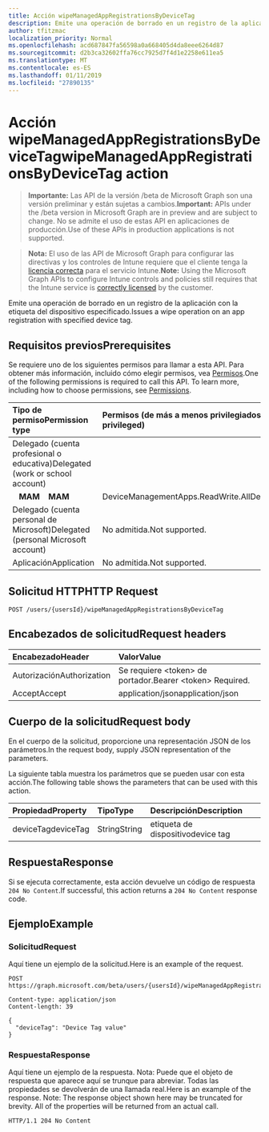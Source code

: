 ```yaml
---
title: Acción wipeManagedAppRegistrationsByDeviceTag
description: Emite una operación de borrado en un registro de la aplicación con la etiqueta del dispositivo especificado.
author: tfitzmac
localization_priority: Normal
ms.openlocfilehash: acd687847fa56598a0a668405d4da8eee6264d87
ms.sourcegitcommit: d2b3ca32602ffa76cc7925d7f4d1e2258e611ea5
ms.translationtype: MT
ms.contentlocale: es-ES
ms.lasthandoff: 01/11/2019
ms.locfileid: "27890135"
---
```

# <a name="wipemanagedappregistrationsbydevicetag-action"></a><span data-ttu-id="99f4b-103">Acción wipeManagedAppRegistrationsByDeviceTag</span><span class="sxs-lookup"><span data-stu-id="99f4b-103">wipeManagedAppRegistrationsByDeviceTag action</span></span>

> <span data-ttu-id="99f4b-104">**Importante:** Las API de la versión /beta de Microsoft Graph son una versión preliminar y están sujetas a cambios.</span><span class="sxs-lookup"><span data-stu-id="99f4b-104">**Important:** APIs under the /beta version in Microsoft Graph are in preview and are subject to change.</span></span> <span data-ttu-id="99f4b-105">No se admite el uso de estas API en aplicaciones de producción.</span><span class="sxs-lookup"><span data-stu-id="99f4b-105">Use of these APIs in production applications is not supported.</span></span>

> <span data-ttu-id="99f4b-106">**Nota:** El uso de las API de Microsoft Graph para configurar las directivas y los controles de Intune requiere que el cliente tenga la [licencia correcta](https://go.microsoft.com/fwlink/?linkid=839381) para el servicio Intune.</span><span class="sxs-lookup"><span data-stu-id="99f4b-106">**Note:** Using the Microsoft Graph APIs to configure Intune controls and policies still requires that the Intune service is [correctly licensed](https://go.microsoft.com/fwlink/?linkid=839381) by the customer.</span></span>

<span data-ttu-id="99f4b-107">Emite una operación de borrado en un registro de la aplicación con la etiqueta del dispositivo especificado.</span><span class="sxs-lookup"><span data-stu-id="99f4b-107">Issues a wipe operation on an app registration with specified device tag.</span></span>

## <a name="prerequisites"></a><span data-ttu-id="99f4b-108">Requisitos previos</span><span class="sxs-lookup"><span data-stu-id="99f4b-108">Prerequisites</span></span>

<span data-ttu-id="99f4b-p102">Se requiere uno de los siguientes permisos para llamar a esta API. Para obtener más información, incluido cómo elegir permisos, vea [Permisos](/graph/permissions-reference).</span><span class="sxs-lookup"><span data-stu-id="99f4b-p102">One of the following permissions is required to call this API. To learn more, including how to choose permissions, see [Permissions](/graph/permissions-reference).</span></span>

|<span data-ttu-id="99f4b-111">Tipo de permiso</span><span class="sxs-lookup"><span data-stu-id="99f4b-111">Permission type</span></span>|<span data-ttu-id="99f4b-112">Permisos (de más a menos privilegiados)</span><span class="sxs-lookup"><span data-stu-id="99f4b-112">Permissions (from most to least privileged)</span></span>|
|:---|:---|
|<span data-ttu-id="99f4b-113">Delegado (cuenta profesional o educativa)</span><span class="sxs-lookup"><span data-stu-id="99f4b-113">Delegated (work or school account)</span></span>||
| <span data-ttu-id="99f4b-114">&nbsp;&nbsp; **MAM**</span><span class="sxs-lookup"><span data-stu-id="99f4b-114">&nbsp; &nbsp; **MAM**</span></span> | <span data-ttu-id="99f4b-115">DeviceManagementApps.ReadWrite.All</span><span class="sxs-lookup"><span data-stu-id="99f4b-115">DeviceManagementApps.ReadWrite.All</span></span>|
|<span data-ttu-id="99f4b-116">Delegado (cuenta personal de Microsoft)</span><span class="sxs-lookup"><span data-stu-id="99f4b-116">Delegated (personal Microsoft account)</span></span>|<span data-ttu-id="99f4b-117">No admitida.</span><span class="sxs-lookup"><span data-stu-id="99f4b-117">Not supported.</span></span>|
|<span data-ttu-id="99f4b-118">Aplicación</span><span class="sxs-lookup"><span data-stu-id="99f4b-118">Application</span></span>|<span data-ttu-id="99f4b-119">No admitida.</span><span class="sxs-lookup"><span data-stu-id="99f4b-119">Not supported.</span></span>|

## <a name="http-request"></a><span data-ttu-id="99f4b-120">Solicitud HTTP</span><span class="sxs-lookup"><span data-stu-id="99f4b-120">HTTP Request</span></span>

<!-- {
  "blockType": "ignored"
}
-->
``` http
POST /users/{usersId}/wipeManagedAppRegistrationsByDeviceTag
```

## <a name="request-headers"></a><span data-ttu-id="99f4b-121">Encabezados de solicitud</span><span class="sxs-lookup"><span data-stu-id="99f4b-121">Request headers</span></span>

|<span data-ttu-id="99f4b-122">Encabezado</span><span class="sxs-lookup"><span data-stu-id="99f4b-122">Header</span></span>|<span data-ttu-id="99f4b-123">Valor</span><span class="sxs-lookup"><span data-stu-id="99f4b-123">Value</span></span>|
|:---|:---|
|<span data-ttu-id="99f4b-124">Autorización</span><span class="sxs-lookup"><span data-stu-id="99f4b-124">Authorization</span></span>|<span data-ttu-id="99f4b-125">Se requiere &lt;token&gt; de portador.</span><span class="sxs-lookup"><span data-stu-id="99f4b-125">Bearer &lt;token&gt; Required.</span></span>|
|<span data-ttu-id="99f4b-126">Accept</span><span class="sxs-lookup"><span data-stu-id="99f4b-126">Accept</span></span>|<span data-ttu-id="99f4b-127">application/json</span><span class="sxs-lookup"><span data-stu-id="99f4b-127">application/json</span></span>|

## <a name="request-body"></a><span data-ttu-id="99f4b-128">Cuerpo de la solicitud</span><span class="sxs-lookup"><span data-stu-id="99f4b-128">Request body</span></span>

<span data-ttu-id="99f4b-129">En el cuerpo de la solicitud, proporcione una representación JSON de los parámetros.</span><span class="sxs-lookup"><span data-stu-id="99f4b-129">In the request body, supply JSON representation of the parameters.</span></span>

<span data-ttu-id="99f4b-130">La siguiente tabla muestra los parámetros que se pueden usar con esta acción.</span><span class="sxs-lookup"><span data-stu-id="99f4b-130">The following table shows the parameters that can be used with this action.</span></span>

|<span data-ttu-id="99f4b-131">Propiedad</span><span class="sxs-lookup"><span data-stu-id="99f4b-131">Property</span></span>|<span data-ttu-id="99f4b-132">Tipo</span><span class="sxs-lookup"><span data-stu-id="99f4b-132">Type</span></span>|<span data-ttu-id="99f4b-133">Descripción</span><span class="sxs-lookup"><span data-stu-id="99f4b-133">Description</span></span>|
|:---|:---|:---|
|<span data-ttu-id="99f4b-134">deviceTag</span><span class="sxs-lookup"><span data-stu-id="99f4b-134">deviceTag</span></span>|<span data-ttu-id="99f4b-135">String</span><span class="sxs-lookup"><span data-stu-id="99f4b-135">String</span></span>|<span data-ttu-id="99f4b-136">etiqueta de dispositivo</span><span class="sxs-lookup"><span data-stu-id="99f4b-136">device tag</span></span>|

## <a name="response"></a><span data-ttu-id="99f4b-137">Respuesta</span><span class="sxs-lookup"><span data-stu-id="99f4b-137">Response</span></span>

<span data-ttu-id="99f4b-138">Si se ejecuta correctamente, esta acción devuelve un código de respuesta `204 No Content`.</span><span class="sxs-lookup"><span data-stu-id="99f4b-138">If successful, this action returns a `204 No Content` response code.</span></span>

## <a name="example"></a><span data-ttu-id="99f4b-139">Ejemplo</span><span class="sxs-lookup"><span data-stu-id="99f4b-139">Example</span></span>

### <a name="request"></a><span data-ttu-id="99f4b-140">Solicitud</span><span class="sxs-lookup"><span data-stu-id="99f4b-140">Request</span></span>

<span data-ttu-id="99f4b-141">Aquí tiene un ejemplo de la solicitud.</span><span class="sxs-lookup"><span data-stu-id="99f4b-141">Here is an example of the request.</span></span>

``` http
POST https://graph.microsoft.com/beta/users/{usersId}/wipeManagedAppRegistrationsByDeviceTag

Content-type: application/json
Content-length: 39

{
  "deviceTag": "Device Tag value"
}
```

### <a name="response"></a><span data-ttu-id="99f4b-142">Respuesta</span><span class="sxs-lookup"><span data-stu-id="99f4b-142">Response</span></span>

<span data-ttu-id="99f4b-p103">Aquí tiene un ejemplo de la respuesta. Nota: Puede que el objeto de respuesta que aparece aquí se trunque para abreviar. Todas las propiedades se devolverán de una llamada real.</span><span class="sxs-lookup"><span data-stu-id="99f4b-p103">Here is an example of the response. Note: The response object shown here may be truncated for brevity. All of the properties will be returned from an actual call.</span></span>

``` http
HTTP/1.1 204 No Content
```






